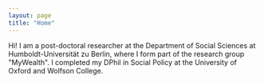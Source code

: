 ```yaml
---
layout: page
title: "Home"
---
```


Hi! I am a post-doctoral researcher at the Department of Social Sciences at Humboldt-Universität zu Berlin, where I form part of the research group "MyWealth". I completed my DPhil in Social Policy at the University of Oxford and Wolfson College.
